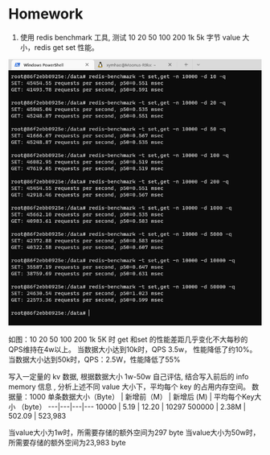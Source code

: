 # Homework
1. 使用 redis benchmark 工具, 测试 10 20 50 100 200 1k 5k 字节 value 大小，redis get set 性能。

![link](redis-benchmark.png)

如图：10 20 50 100 200 1k 5K 时 get 和set 的性能差距几乎变化不大每秒的QPS维持在4w以上。
当数据大小达到10k时，QPS 3.5w， 性能降低了约10%。
当数据大小达到50k时，QPS：2.5W，性能降低了55%

写入一定量的 kv 数据, 根据数据大小 1w-50w 自己评估, 结合写入前后的 info memory 信息 , 分析上述不同 value 大小下，平均每个 key 的占用内存空间。
数据量：1000
单条数据大小（Byte） | 新增前（M） | 新增后 (M) | 平均每个Key大小 （byte）
---|---|---|---
10000 | 5.19 | 12.20 | 10297
500000 | 2.38M | 502.09 | 523,983

当value大小为1w时，所需要存储的额外空间为297 byte
当value大小为50w时，所需要存储的额外空间为23,983 byte

